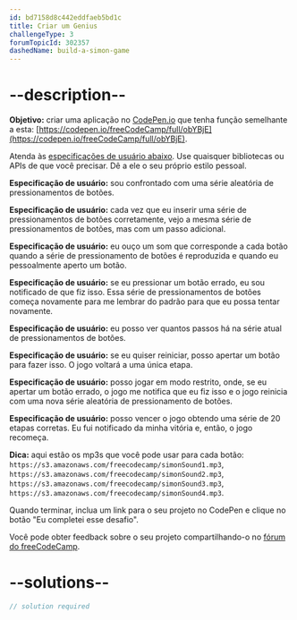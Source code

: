 ```yaml
---
id: bd7158d8c442eddfaeb5bd1c
title: Criar um Genius
challengeType: 3
forumTopicId: 302357
dashedName: build-a-simon-game
---
```


# --description--

**Objetivo:** criar uma aplicação no [CodePen.io](https://codepen.io) que tenha função semelhante a esta: [https://codepen.io/freeCodeCamp/full/obYBjE](https://codepen.io/freeCodeCamp/full/obYBjE).

Atenda às [especificações de usuário abaixo](https://en.wikipedia.org/wiki/User_story). Use quaisquer bibliotecas ou APIs de que você precisar. Dê a ele o seu próprio estilo pessoal.

**Especificação de usuário:** sou confrontado com uma série aleatória de pressionamentos de botões.

**Especificação de usuário:** cada vez que eu inserir uma série de pressionamentos de botões corretamente, vejo a mesma série de pressionamentos de botões, mas com um passo adicional.

**Especificação de usuário:** eu ouço um som que corresponde a cada botão quando a série de pressionamento de botões é reproduzida e quando eu pessoalmente aperto um botão.

**Especificação de usuário:** se eu pressionar um botão errado, eu sou notificado de que fiz isso. Essa série de pressionamentos de botões começa novamente para me lembrar do padrão para que eu possa tentar novamente.

**Especificação de usuário:** eu posso ver quantos passos há na série atual de pressionamentos de botões.

**Especificação de usuário:** se eu quiser reiniciar, posso apertar um botão para fazer isso. O jogo voltará a uma única etapa.

**Especificação de usuário:** posso jogar em modo restrito, onde, se eu apertar um botão errado, o jogo me notifica que eu fiz isso e o jogo reinicia com uma nova série aleatória de pressionamento de botões.

**Especificação de usuário:** posso vencer o jogo obtendo uma série de 20 etapas corretas. Eu fui notificado da minha vitória e, então, o jogo recomeça.

**Dica:** aqui estão os mp3s que você pode usar para cada botão: `https://s3.amazonaws.com/freecodecamp/simonSound1.mp3`, `https://s3.amazonaws.com/freecodecamp/simonSound2.mp3`, `https://s3.amazonaws.com/freecodecamp/simonSound3.mp3`, `https://s3.amazonaws.com/freecodecamp/simonSound4.mp3`.

Quando terminar, inclua um link para o seu projeto no CodePen e clique no botão "Eu completei esse desafio".

Você pode obter feedback sobre o seu projeto compartilhando-o no [fórum do freeCodeCamp](https://forum.freecodecamp.org/c/project-feedback/409).

# --solutions--

```js
// solution required
```
